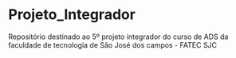# Projeto_Integrador
Repositório destinado ao 5º projeto integrador do curso de ADS da faculdade de tecnologia de São José dos campos - FATEC SJC
